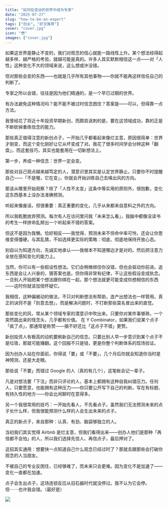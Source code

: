 ```yaml
---
title: "如何在变动的世界中成为专家"
date: "2025-07-27"
slug: "how-to-be-an-expert"
tags: ["创业", "好文推荐"]
cover: "cover.jpg"
icon: "😎"
images: ["cover.jpg"]
---
```

如果这世界是静止不变的，我们对观念的信心就能一路线性上升。某个想法经得起越多样、越严格的考验，就越可能是真的。许多人其实默默相信这一点——对「人性」这种变化不大的领域来说，这么想或许没错。



但对那些会变的东西——也就是几乎所有其他事物——你就不能再这样信任自己的判断了。



专家之所以会错，往往是因为他们精通的，是一个早已过期的世界。



有办法避免这种情况吗？能不能不被过时信念困住？答案是——可以，但得靠一点方法。



我曾经花了将近十年投资早期新创，而颇具讽刺的是，要在这领域成功，靠的正是不断砍掉重练信念的能力。



那些真正值得注意的新创点子，一开始几乎都看起来像烂主意，原因很简单：世界才刚变，而这个变化刚好让它从坏变成了对。我花了很多时间学会分辨这种「翻盘」，而这套技巧，其实也能套用在一切新想法上。



第一步，养成一种信念：世界一定会变。



那些对自己观点越来越笃定的人，潜意识里其实是认定世界静止。只要你不时提醒自己——「不是喔，它在变」，你就会开始训练自己去嗅出风的方向。



那该从哪里开始观察？除了「人性不太变」这条中等实用的原则外，很抱歉，变化这东西基本上没办法准确预测。



听起来像废话，但很重要：真正重要的变化，几乎从来都来自意料之外的方向。



所以我乾脆放弃预测。每次有人在访问里问我「未来怎么看」，我脑中都像没读书的考生一样拼命乱掰出一个听起来不错的答案。



但这不是因为我懒。恰好相反——我觉得，预测未来不但命中率可怜，还会让你思维变得僵硬。与其乱猜，不如选择更实际的策略：彻底、彻底地保持开放心态。



别自以为知道方向，先诚实地承认——我根本不知道哪边才是对的。然后把注意力全放在感知变化的能力上。



当然，你可以有一些假设性想法。它们会稍微绑住你没错，但也会驱动你前进。追东西是会让人兴奋的，猜答案也是。但你得非常有纪律，不让这些假设变成执念。
一旦别人开始把某个想法跟你绑在一起，那个想法就更可能变成你想相信的东西——这时你就该加倍怀疑它。



我相信，这种偏被动的做法，不只对判断想法有帮助，连产出想法也一样管用。真正的诀窍不是「刻意去想」，而是解决问题时，不打断那些莫名冒出来的直觉。



那些变化的风，常从某个领域专家的潜意识中吹出来。只要你对某件事够熟，一个突然跳出来的怪念头，几乎都有价值。
在 Y Combinator，如果我们说某个点子「疯了点」，那通常是称赞——搞不好还比「这点子不错」更赞。



新创投资人有极高的动机要刷新自己的信念。只要比别人早一步意识到某个点子不是垃圾，那就可能赚翻。这个回报不只是钱，更是你整个判断体系的现场验证。



因为创办人站在你面前，你得说「要」或「不要」，几个月后你就会知道你当时是神预测，还是大走眼。



那些说「不要」而错过 Google 的人（真的有几个），这笔帐会记一辈子。



凡是对想法要「下注」而非只评论的人，基本上都拥有这种自我纠错压力。任何人，只要愿意，也能拥有这种压力——你只要公开写下自己的判断。写在有标题、有持久性的地方——你会比闲聊时在意得多。



另一个我很常用的技巧：一开始先看人，不先看点子。虽然我们无法预测未来的点子长什么样，但我很能预测什么样的人会生出未来的点子。



真正的新点子，来自那种：认真、有劲、脑袋够独立的人。



当初我们其实觉得 Airbnb 是烂主意，但我们看得出来——创办人他们是那种「再怪都不会怕」的人，所以我们选择先信人、再信点子，最后押对了。



这招其实通用：想要快一点知道自己什么观念已经过时了？那就去跟那些会打破你观念的人当朋友。



不被自己的专业反困住，已经够难了，而未来只会更难。因为变化不是加速了——变化一直都在加速。



点子会生出点子，这场连锁反应从旧石器时代就没停过。我不认为它会停。
但⋯⋯也许我会错。（最好是）




![](https://prod-files-secure.s3.us-west-2.amazonaws.com/112d0858-5090-4d34-a606-b75eb8d65fd2/46476355-9cf3-4e99-9b7a-3531bc426380/1000202064.png?X-Amz-Algorithm=AWS4-HMAC-SHA256&X-Amz-Content-Sha256=UNSIGNED-PAYLOAD&X-Amz-Credential=ASIAZI2LB4664F2NALEQ%2F20250827%2Fus-west-2%2Fs3%2Faws4_request&X-Amz-Date=20250827T051308Z&X-Amz-Expires=3600&X-Amz-Security-Token=IQoJb3JpZ2luX2VjEC0aCXVzLXdlc3QtMiJHMEUCIQCzScPBtWehidXPEuflS9gNboSrnNAG8JqFjaw%2FhIvt4gIgT%2BvKu%2FD6TuWwI1DykcrJXKkzl%2F0tfZfmqhmdn7p33NcqiAQIhv%2F%2F%2F%2F%2F%2F%2F%2F%2F%2FARAAGgw2Mzc0MjMxODM4MDUiDHdtFhu36SaTrJsQOircA1tA5gUk%2BMG5TzqHnIituBJ577qH%2Brn7vXiELkUj%2BSgmsnYasMO8nTwNYkxJ2W3RE0zbO2rkaQA7MJJehP%2BFjJW2n9%2FN3DlmLknpqie1eb7wXmo5tn0CecR0tqud7LbBboIcLLv%2F4R1RIjmtGdY2kLqYQR7ZeFKLqeF7mWdHJqeTBs9fvoFlearUxQHd30fGbw692pCHbIKjKzLKOCwGjxCQtG%2Bgv1NFW2sgoh4BvPlq9f7X30YCM87IhpKBcoMVs%2B%2BNX4DBYk8JB0%2F0%2BDh0KsA8VB36ql9ajgxhbeDEzeytSeAaaffHL%2FhN10cp6oMe%2BpwqPtUovQAD60f%2BGvR1GQbp%2Bv3l3ZtNBGI%2BhH6PjOElJcgg42%2B1pIk27PuhZ6vSgQTTcFEbr05QhtQmoMDB4Y2FFJNo6q9XWeUa0QfG0o1GJtKzyp3wGd%2BnFnacnqbCxAmDCw0OhfgBHyU40BwLuwNaPD43Lyd7J7G1rjaS3FvY%2FTWbez1aBN8pejO4WUro9LVwXwrmClo5zACZAVVaPcwIfNx%2BFN%2BGg1lds5%2Bj0wRt0eNVbMJAbmPOvqscRVOBGFZ5CgOT55dlCiuEM1%2BoUcCdTWNfFfy3qnyMb9dbDtsoOKRt8f8euX3W7Z0DMKeVusUGOqUBZM3VvD6V8L91MQVpHB2QzL3gRcceYsElf4sKJCE2nOWDsj%2B%2FBzvbl9ZkQlhlxw7xdxhvmghN%2FeVxCUoVoH9bgnvNy3Qs06A7b0EqW1qoYhWvMkMzNhQ4LkLeSFnY0ZQTZoaWwjklG97wxergXYA3%2B%2B2%2FI6wz4l4XRJDkQQupGfinbJ1WHJzcZqvf5hDZTQPbd7V%2BT%2Fq7znp6AfqoTc8cNpgS7Ct6&X-Amz-Signature=c5ee486aa4faed64c452aeed857c68020d9d1122fdcf44d5b8670e6c468a41e5&X-Amz-SignedHeaders=host&x-amz-checksum-mode=ENABLED&x-id=GetObject)

